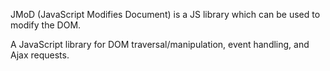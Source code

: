 JMoD (JavaScript Modifies Document) is a JS library which can be used to modify the DOM.

A JavaScript library for DOM traversal/manipulation, event handling, and Ajax requests.
